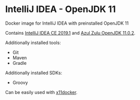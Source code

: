 # IntelliJ IDEA - OpenJDK 11
Docker image for IntelliJ IDEA with preinstalled OpenJDK 11

Contains [IntelliJ IDEA CE 2019.1](https://www.jetbrains.com/idea/) and [Azul Zulu OpenJDK 11.0.2](https://www.azul.com/downloads/zulu/).

Additionally installed tools:
- Git
- Maven
- Gradle

Additionally installed SDKs:
- Groovy

Can be easily used with [x11docker](https://github.com/mviereck/x11docker).
